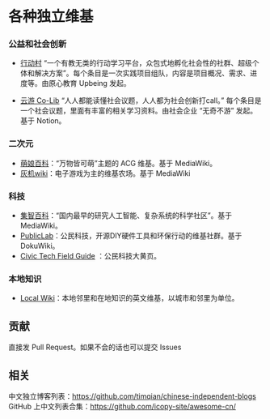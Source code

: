 # 各种独立维基

### 公益和社会创新

- [行动村](http://actionvillager.com/) “一个有教无类的行动学习平台，众包式地孵化社会性的社群、超级个体和解决方案”。每个条目是一次实践项目组队，内容是项目概况、需求、进度等。由原心教育 Upbeing 发起。

- [云游 Co-Lib](https://www.notion.so/Co-Lib-1b8f05553a804b16bff149361cffe017) “人人都能读懂社会议题，人人都为社会创新打call。” 每个条目是一个社会议题，里面有丰富的相关学习资料。由社会企业 “无奇不游” 发起。基于 Notion。


### 二次元
- [萌娘百科](http://zh.moegirl.org.cn/)：“万物皆可萌”主题的 ACG 维基。基于 MediaWiki。
- [灰机wiki](https://www.huijiwiki.com/)：电子游戏为主的维基农场。基于 MediaWiki

### 科技  
- [集智百科](https://wiki.swarma.org/)：“国内最早的研究人工智能、复杂系统的科学社区”。基于 MediaWiki。
- [PublicLab](http://publiclab.org/)：公民科技，开源DIY硬件工具和环保行动的维基社群。基于 DokuWiki。
- [Civic Tech Field Guide](https://civictech.guide/) ：公民科技大黄页。

### 本地知识
- [Local Wiki](https://localwiki.org)：本地邻里和在地知识的英文维基，以城市和邻里为单位。

## 贡献
直接发 Pull Request。如果不会的话也可以提交 Issues

## 相关
中文独立博客列表：https://github.com/timqian/chinese-independent-blogs
GitHub 上中文列表合集：https://github.com/icopy-site/awesome-cn/
